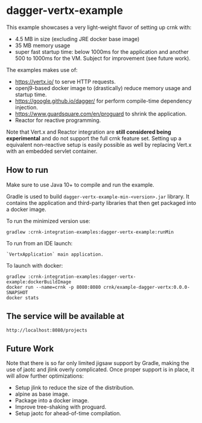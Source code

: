# dagger-vertx-example

This example showcases a very light-weight flavor of setting up crnk with:

- 4.5 MB in size (excluding JRE docker base image)
- 35 MB memory usage
- super fast startup time: below 1000ms for the application and 
  another 500 to 1000ms for the VM. Subject for improvement (see future work).

The examples makes use of:

- https://vertx.io/ to serve HTTP requests.
- openj9-based docker image to (drastically) reduce memory usage and startup time.  
- https://google.github.io/dagger/ for perform compile-time dependency injection.
- https://www.guardsquare.com/en/proguard to shrink the application.
- Reactor for reactive programming.

Note that Vert.x and Reactor integration are **still considered being experimental** and 
do not support the full crnk feature set. Setting up a equivalent non-reactive setup is 
easily possible as well by replacing Vert.x with an embedded servlet container.

## How to run 

Make sure to use Java 10+ to compile and run the example.

Gradle is used to build `dagger-vertx-example-min-<version>.jar` library. It contains
the application and third-party libraries that then get packaged into a docker image.

To run the minimized version use:

	gradlew :crnk-integration-examples:dagger-vertx-example:runMin
	
To run from an IDE launch:
	
    `VertxApplication` main application.	
    
To launch with docker:

    gradlew :crnk-integration-examples:dagger-vertx-example:dockerBuildImage
    docker run --name=crnk -p 8080:8080 crnk/example-dagger-vertx:0.0.0-SNAPSHOT
    docker stats
    

## The service will be available at
 
 	http://localhost:8080/projects
 	
 	
## Future Work

Note that there is so far only limited jigsaw support by Gradle, making the use of 
jaotc and jlink overly complicated. Once proper support is in place, it will 
allow further optimizations:

- Setup jlink to reduce the size of the distribution.
- alpine as base image.
- Package into a docker image.
- Improve tree-shaking with proguard. 
- Setup jaotc for ahead-of-time compilation.
 